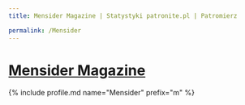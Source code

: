 ```yaml
---
title: Mensider Magazine | Statystyki patronite.pl | Patromierz

permalink: /Mensider
---
```


# [Mensider Magazine](https://patronite.pl/Mensider)

{% include profile.md name="Mensider" prefix="m" %}

